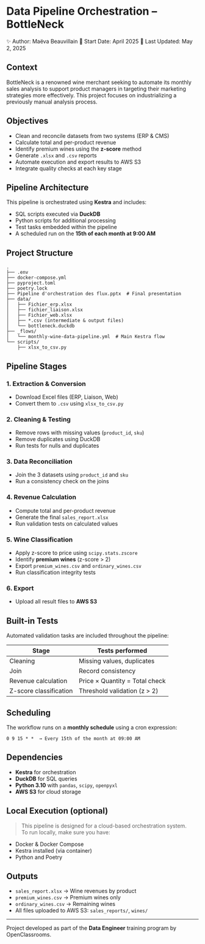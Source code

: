 
# Data Pipeline Orchestration – BottleNeck

✨ Author: Maëva Beauvillain 📅 Start Date: April 2025 📅  Last Updated: May 2, 2025

## Context

BottleNeck is a renowned wine merchant seeking to automate its monthly sales analysis to support product managers in targeting their marketing strategies more effectively. This project focuses on industrializing a previously manual analysis process.

## Objectives

- Clean and reconcile datasets from two systems (ERP & CMS)
- Calculate total and per-product revenue
- Identify premium wines using the **z-score** method
- Generate `.xlsx` and `.csv` reports
- Automate execution and export results to AWS S3
- Integrate quality checks at each key stage

## Pipeline Architecture

This pipeline is orchestrated using **Kestra** and includes:
- SQL scripts executed via **DuckDB**
- Python scripts for additional processing
- Test tasks embedded within the pipeline
- A scheduled run on the **15th of each month at 9:00 AM**

## Project Structure

```
.
├── .env
├── docker-compose.yml
├── pyproject.toml
├── poetry.lock
├── Pipeline d'orchestration des flux.pptx  # Final presentation
├── data/
│   ├── Fichier_erp.xlsx
│   ├── fichier_liaison.xlsx
│   ├── Fichier_web.xlsx
│   ├── *.csv (intermediate & output files)
│   └── bottleneck.duckdb
├── _flows/
│   └── monthly-wine-data-pipeline.yml  # Main Kestra flow
└── scripts/
    ├── xlsx_to_csv.py
```

## Pipeline Stages

### 1. Extraction & Conversion
- Download Excel files (ERP, Liaison, Web)
- Convert them to `.csv` using `xlsx_to_csv.py`

### 2. Cleaning & Testing
- Remove rows with missing values (`product_id`, `sku`)
- Remove duplicates using DuckDB
- Run tests for nulls and duplicates

### 3. Data Reconciliation
- Join the 3 datasets using `product_id` and `sku`
- Run a consistency check on the joins

### 4. Revenue Calculation
- Compute total and per-product revenue
- Generate the final `sales_report.xlsx`
- Run validation tests on calculated values

### 5. Wine Classification
- Apply z-score to price using `scipy.stats.zscore`
- Identify **premium wines** (z-score > 2)
- Export `premium_wines.csv` and `ordinary_wines.csv`
- Run classification integrity tests

### 6. Export
- Upload all result files to **AWS S3**

## Built-in Tests

Automated validation tasks are included throughout the pipeline:

| Stage                  | Tests performed                     |
|------------------------|-------------------------------------|
| Cleaning               | Missing values, duplicates          |
| Join                   | Record consistency                  |
| Revenue calculation    | Price × Quantity = Total check      |
| Z-score classification | Threshold validation (z > 2)        |

## Scheduling

The workflow runs on a **monthly schedule** using a cron expression:  
```
0 9 15 * *  → Every 15th of the month at 09:00 AM
```

## Dependencies

- **Kestra** for orchestration
- **DuckDB** for SQL queries
- **Python 3.10** with `pandas`, `scipy`, `openpyxl`
- **AWS S3** for cloud storage

## Local Execution (optional)

> This pipeline is designed for a cloud-based orchestration system.  
To run locally, make sure you have:
- Docker & Docker Compose
- Kestra installed (via container)
- Python and Poetry

## Outputs

- `sales_report.xlsx` → Wine revenues by product
- `premium_wines.csv` → Premium wines only
- `ordinary_wines.csv` → Remaining wines
- All files uploaded to AWS S3: `sales_reports/`, `wines/`

---

Project developed as part of the **Data Engineer** training program by OpenClassrooms.
